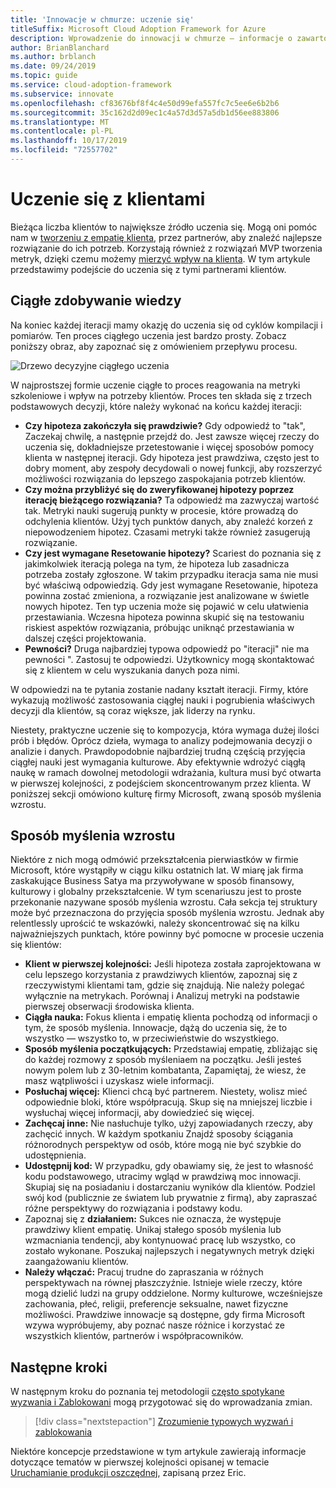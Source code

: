 ```yaml
---
title: 'Innowacje w chmurze: uczenie się'
titleSuffix: Microsoft Cloud Adoption Framework for Azure
description: Wprowadzenie do innowacji w chmurze — informacje o zawartości
author: BrianBlanchard
ms.author: brblanch
ms.date: 09/24/2019
ms.topic: guide
ms.service: cloud-adoption-framework
ms.subservice: innovate
ms.openlocfilehash: cf83676bf8f4c4e50d99efa557fc7c5ee6e6b2b6
ms.sourcegitcommit: 35c162d2d09ec1c4a57d3d57a5db1d56ee883806
ms.translationtype: MT
ms.contentlocale: pl-PL
ms.lasthandoff: 10/17/2019
ms.locfileid: "72557702"
---
```

# <a name="learning-with-customers"></a>Uczenie się z klientami

Bieżąca liczba klientów to największe źródło uczenia się. Mogą oni pomóc nam w [tworzeniu z empatię klienta](./build.md), przez partnerów, aby znaleźć najlepsze rozwiązanie do ich potrzeb. Korzystają również z rozwiązań MVP tworzenia metryk, dzięki czemu możemy [mierzyć wpływ na klienta](./measure.md). W tym artykule przedstawimy podejście do uczenia się z tymi partnerami klientów.

## <a name="continuous-learning"></a>Ciągłe zdobywanie wiedzy

Na koniec każdej iteracji mamy okazję do uczenia się od cyklów kompilacji i pomiarów. Ten proces ciągłego uczenia jest bardzo prosty. Zobacz poniższy obraz, aby zapoznać się z omówieniem przepływu procesu.

![Drzewo decyzyjne ciągłego uczenia](../../_images/innovate/continuous-learning.png)

W najprostszej formie uczenie ciągłe to proces reagowania na metryki szkoleniowe i wpływ na potrzeby klientów. Proces ten składa się z trzech podstawowych decyzji, które należy wykonać na końcu każdej iteracji:

- **Czy hipoteza zakończyła się prawdziwie?** Gdy odpowiedź to "tak", Zaczekaj chwilę, a następnie przejdź do. Jest zawsze więcej rzeczy do uczenia się, dokładniejsze przetestowanie i więcej sposobów pomocy klienta w następnej iteracji. Gdy hipoteza jest prawdziwa, często jest to dobry moment, aby zespoły decydowali o nowej funkcji, aby rozszerzyć możliwości rozwiązania do lepszego zaspokajania potrzeb klientów.
- **Czy można przybliżyć się do zweryfikowanej hipotezy poprzez iterację bieżącego rozwiązania?** Ta odpowiedź ma zazwyczaj wartość tak. Metryki nauki sugerują punkty w procesie, które prowadzą do odchylenia klientów. Użyj tych punktów danych, aby znaleźć korzeń z niepowodzeniem hipotez. Czasami metryki także również zasugerują rozwiązanie.
- **Czy jest wymagane Resetowanie hipotezy?** Scariest do poznania się z jakimkolwiek iteracją polega na tym, że hipoteza lub zasadnicza potrzeba zostały zgłoszone. W takim przypadku iteracja sama nie musi być właściwą odpowiedzią. Gdy jest wymagane Resetowanie, hipoteza powinna zostać zmieniona, a rozwiązanie jest analizowane w świetle nowych hipotez. Ten typ uczenia może się pojawić w celu ułatwienia przestawiania. Wczesna hipoteza powinna skupić się na testowaniu riskiest aspektów rozwiązania, próbując uniknąć przestawiania w dalszej części projektowania.
- **Pewności?** Druga najbardziej typowa odpowiedź po "iteracji" nie ma pewności ". Zastosuj te odpowiedzi. Użytkownicy mogą skontaktować się z klientem w celu wyszukania danych poza nimi.

W odpowiedzi na te pytania zostanie nadany kształt iteracji. Firmy, które wykazują możliwość zastosowania ciągłej nauki i pogrubienia właściwych decyzji dla klientów, są coraz większe, jak liderzy na rynku.

Niestety, praktyczne uczenie się to kompozycja, która wymaga dużej ilości prób i błędów. Oprócz dzieła, wymaga to analizy podejmowania decyzji o analizie i danych. Prawdopodobnie najbardziej trudną częścią przyjęcia ciągłej nauki jest wymagania kulturowe. Aby efektywnie wdrożyć ciągłą naukę w ramach dowolnej metodologii wdrażania, kultura musi być otwarta w pierwszej kolejności, z podejściem skoncentrowanym przez klienta. W poniższej sekcji omówiono kulturę firmy Microsoft, zwaną sposób myślenia wzrostu.

## <a name="growth-mindset"></a>Sposób myślenia wzrostu

Niektóre z nich mogą odmówić przekształcenia pierwiastków w firmie Microsoft, które wystąpiły w ciągu kilku ostatnich lat. W miarę jak firma zaskakujące Business Satya ma przywoływane w sposób finansowy, kulturowy i globalny przekształcenie. W tym scenariuszu jest to proste przekonanie nazywane sposób myślenia wzrostu. Cała sekcja tej struktury może być przeznaczona do przyjęcia sposób myślenia wzrostu. Jednak aby relentlessly uprościć te wskazówki, należy skoncentrować się na kilku najważniejszych punktach, które powinny być pomocne w procesie uczenia się klientów:

- **Klient w pierwszej kolejności:** Jeśli hipoteza została zaprojektowana w celu lepszego korzystania z prawdziwych klientów, zapoznaj się z rzeczywistymi klientami tam, gdzie się znajdują. Nie należy polegać wyłącznie na metrykach. Porównaj i Analizuj metryki na podstawie pierwszej obserwacji środowiska klienta.
- **Ciągła nauka:** Fokus klienta i empatię klienta pochodzą od informacji o tym, że sposób myślenia. Innowacje, dążą do uczenia się, że to wszystko — wszystko to, w przeciwieństwie do wszystkiego.
- **Sposób myślenia początkujących:** Przedstawiaj empatię, zbliżając się do każdej rozmowy z sposób myśleniaem na początku. Jeśli jesteś nowym polem lub z 30-letnim kombatanta, Zapamiętaj, że wiesz, że masz wątpliwości i uzyskasz wiele informacji.
- **Posłuchaj więcej:** Klienci chcą być partnerem. Niestety, wolisz mieć odpowiednie bloki, które współpracują. Skup się na mniejszej liczbie i wysłuchaj więcej informacji, aby dowiedzieć się więcej.
- **Zachęcaj inne:** Nie nasłuchuje tylko, użyj zapowiadanych rzeczy, aby zachęcić innych. W każdym spotkaniu Znajdź sposoby ściągania różnorodnych perspektyw od osób, które mogą nie być szybkie do udostępnienia.
- **Udostępnij kod:** W przypadku, gdy obawiamy się, że jest to własność kodu podstawowego, utracimy wgląd w prawdziwą moc innowacji. Skupiaj się na posiadaniu i dostarczaniu wyników dla klientów. Podziel swój kod (publicznie ze światem lub prywatnie z firmą), aby zapraszać różne perspektywy do rozwiązania i podstawy kodu.
- Zapoznaj się z **działaniem:** Sukces nie oznacza, że występuje prawdziwy klient empatię. Unikaj stałego sposób myślenia lub wzmacniania tendencji, aby kontynuować pracę lub wszystko, co zostało wykonane. Poszukaj najlepszych i negatywnych metryk dzięki zaangażowaniu klientów.
- **Należy włączać:** Pracuj trudne do zapraszania w różnych perspektywach na równej płaszczyźnie. Istnieje wiele rzeczy, które mogą dzielić ludzi na grupy oddzielone. Normy kulturowe, wcześniejsze zachowania, płeć, religii, preferencje seksualne, nawet fizyczne możliwości. Prawdziwe innowacje są dostępne, gdy firma Microsoft wzywa wypróbujemy, aby poznać nasze różnice i korzystać ze wszystkich klientów, partnerów i współpracowników.

## <a name="next-steps"></a>Następne kroki

W następnym kroku do poznania tej metodologii [często spotykane wyzwania i Zablokowani](./challenges.md) mogą przygotować się do wprowadzania zmian.

> [!div class="nextstepaction"]
> [Zrozumienie typowych wyzwań i zablokowania](./challenges.md)

Niektóre koncepcje przedstawione w tym artykule zawierają informacje dotyczące tematów w pierwszej kolejności opisanej w temacie [Uruchamianie produkcji oszczędnej](http://theleanstartup.com/book), zapisaną przez Eric.
